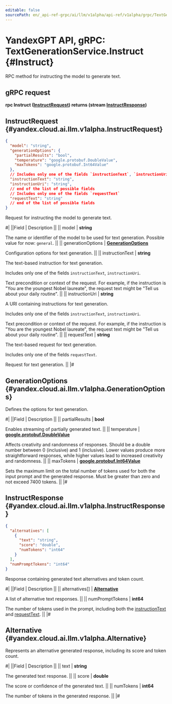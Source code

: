 ```yaml
---
editable: false
sourcePath: en/_api-ref-grpc/ai/llm/v1alpha/api-ref/v1alpha/grpc/TextGeneration/instruct.md
---
```


# YandexGPT API, gRPC: TextGenerationService.Instruct {#Instruct}

RPC method for instructing the model to generate text.

## gRPC request

**rpc Instruct ([InstructRequest](#yandex.cloud.ai.llm.v1alpha.InstructRequest)) returns (stream [InstructResponse](#yandex.cloud.ai.llm.v1alpha.InstructResponse))**

## InstructRequest {#yandex.cloud.ai.llm.v1alpha.InstructRequest}

```json
{
  "model": "string",
  "generationOptions": {
    "partialResults": "bool",
    "temperature": "google.protobuf.DoubleValue",
    "maxTokens": "google.protobuf.Int64Value"
  },
  // Includes only one of the fields `instructionText`, `instructionUri`
  "instructionText": "string",
  "instructionUri": "string",
  // end of the list of possible fields
  // Includes only one of the fields `requestText`
  "requestText": "string"
  // end of the list of possible fields
}
```

Request for instructing the model to generate text.

#|
||Field | Description ||
|| model | **string**

The name or identifier of the model to be used for text generation.
Possible value for now: `general`. ||
|| generationOptions | **[GenerationOptions](#yandex.cloud.ai.llm.v1alpha.GenerationOptions)**

Configuration options for text generation. ||
|| instructionText | **string**

The text-based instruction for text generation.

Includes only one of the fields `instructionText`, `instructionUri`.

Text precondition or context of the request.
For example, if the instruction is "You are the youngest Nobel laureate",
the request text might be "Tell us about your daily routine". ||
|| instructionUri | **string**

A URI containing instructions for text generation.

Includes only one of the fields `instructionText`, `instructionUri`.

Text precondition or context of the request.
For example, if the instruction is "You are the youngest Nobel laureate",
the request text might be "Tell us about your daily routine". ||
|| requestText | **string**

The text-based request for text generation.

Includes only one of the fields `requestText`.

Request for text generation. ||
|#

## GenerationOptions {#yandex.cloud.ai.llm.v1alpha.GenerationOptions}

Defines the options for text generation.

#|
||Field | Description ||
|| partialResults | **bool**

Enables streaming of partially generated text. ||
|| temperature | **[google.protobuf.DoubleValue](https://developers.google.com/protocol-buffers/docs/reference/csharp/class/google/protobuf/well-known-types/double-value)**

Affects creativity and randomness of responses. Should be a double number between 0 (inclusive) and 1 (inclusive).
Lower values produce more straightforward responses, while higher values lead to increased creativity and randomness. ||
|| maxTokens | **[google.protobuf.Int64Value](https://developers.google.com/protocol-buffers/docs/reference/csharp/class/google/protobuf/well-known-types/int64-value)**

Sets the maximum limit on the total number of tokens used for both the input prompt and the generated response.
Must be greater than zero and not exceed 7400 tokens. ||
|#

## InstructResponse {#yandex.cloud.ai.llm.v1alpha.InstructResponse}

```json
{
  "alternatives": [
    {
      "text": "string",
      "score": "double",
      "numTokens": "int64"
    }
  ],
  "numPromptTokens": "int64"
}
```

Response containing generated text alternatives and token count.

#|
||Field | Description ||
|| alternatives[] | **[Alternative](#yandex.cloud.ai.llm.v1alpha.Alternative)**

A list of alternative text responses. ||
|| numPromptTokens | **int64**

The number of tokens used in the prompt, including both the [instructionText](#yandex.cloud.ai.llm.v1alpha.InstructRequest) and [requestText](#yandex.cloud.ai.llm.v1alpha.InstructRequest). ||
|#

## Alternative {#yandex.cloud.ai.llm.v1alpha.Alternative}

Represents an alternative generated response, including its score and token count.

#|
||Field | Description ||
|| text | **string**

The generated text response. ||
|| score | **double**

The score or confidence of the generated text. ||
|| numTokens | **int64**

The number of tokens in the generated response. ||
|#